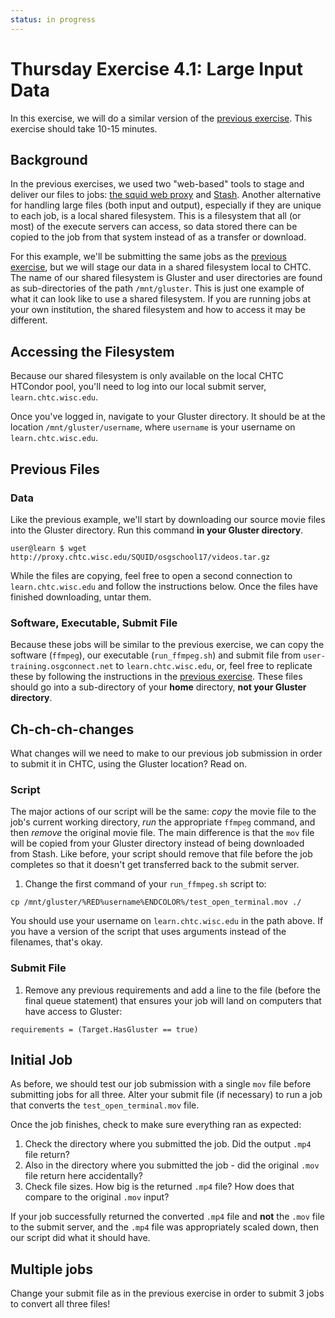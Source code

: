 ```yaml
---
status: in progress
---
```


Thursday Exercise 4.1: Large Input Data
=======================================

In this exercise, we will do a similar version of the [previous exercise](part3-ex3-stashcache-unique.md). This exercise should take 10-15 minutes.

Background
----------

In the previous exercises, we used two "web-based" tools to stage and deliver our files to jobs: [the squid web proxy](part3-ex1-blast-proxy.md)  and [Stash](part3-ex2-stashcache-shared.md). Another alternative for handling large files (both input and output), especially if they are unique to each job, is a local  shared filesystem. This is a filesystem that all (or most) of the execute servers can access, so data stored there can be copied  to the job from that system instead of as a transfer or download.

For this example, we'll be submitting the same jobs as the [previous exercise](part3-ex3-stashcache-unique.md), but we will stage our  data in a shared filesystem local to CHTC. The name of our shared filesystem is Gluster and user directories are found as sub-directories  of the path `/mnt/gluster`. This is just one example of what it can look like to use a shared filesystem. If you are running  jobs at your own institution, the shared filesystem and how to access it may be different.

Accessing the Filesystem
------------------------

Because our shared filesystem is only available on the local CHTC HTCondor pool, you'll need to log into our local submit server, `learn.chtc.wisc.edu`.

Once you've logged in, navigate to your Gluster directory. It should be at the location `/mnt/gluster/username`, where `username` is your username on `learn.chtc.wisc.edu`.

Previous Files
--------------

### Data

Like the previous example, we'll start by downloading our source movie files into the Gluster directory. Run this command **in your Gluster directory**.

``` console
user@learn $ wget http://proxy.chtc.wisc.edu/SQUID/osgschool17/videos.tar.gz
```

While the files are copying, feel free to open a second connection to `learn.chtc.wisc.edu` and follow the instructions below. Once the files have finished downloading, untar them.

### Software, Executable, Submit File

Because these jobs will be similar to the previous exercise, we can copy the software (`ffmpeg`), our executable (`run_ffmpeg.sh`)  and submit file from `user-training.osgconnect.net` to `learn.chtc.wisc.edu`, or, feel free to replicate these by following the instructions in the [previous exercise](part3-ex3-stashcache-unique.md). These files should go into a sub-directory of your **home** directory, **not your Gluster directory**.

Ch-ch-ch-changes
----------------

What changes will we need to make to our previous job submission in order to submit it in CHTC, using the Gluster location? Read on.

### Script

The major actions of our script will be the same: *copy*  the movie file to the job's current working directory, *run* the appropriate `ffmpeg` command,  and then *remove* the original movie file. The main difference is that the `mov` file will be copied from  your Gluster directory instead of being downloaded from Stash. Like before, your script should remove  that file before the job completes so that it doesn't get transferred back to the submit server.

1.  Change the first command of your `run_ffmpeg.sh` script to: 

``` file
cp /mnt/gluster/%RED%username%ENDCOLOR%/test_open_terminal.mov ./
```

 You should use your username on `learn.chtc.wisc.edu` in the path above. If you have a version of the script that uses arguments instead of the filenames,  that's okay.

### Submit File

1.  Remove any previous requirements and add a line to the file (before the final queue statement) that ensures your job will land on computers that have access to Gluster: 

``` file
requirements = (Target.HasGluster == true)
```

Initial Job
-----------

As before, we should test our job submission with a single `mov` file before submitting jobs for all three. Alter your submit file (if necessary) to  run a job that converts the `test_open_terminal.mov` file.

Once the job finishes, check to make sure everything ran as expected:

1.  Check the directory where you submitted the job. Did the output `.mp4` file return?
2.  Also in the directory where you submitted the job - did the original `.mov` file return here accidentally?
3.  Check file sizes. How big is the returned `.mp4` file? How does that compare to the original `.mov` input?

If your job successfully returned the converted `.mp4` file and **not** the `.mov` file to the submit server, and the `.mp4` file was appropriately scaled down, then our script did what it should have.

Multiple jobs
-------------

Change your submit file as in the previous exercise in order to submit 3 jobs to convert all three files!


